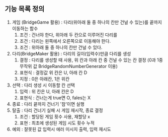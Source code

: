 ## 기능 목록 정의
1. 게임 (BridgeGame 활용) : 다리(위아래 둘 중 하나의 칸만 건널 수 있는)를 끝까지 이동하는 함수
   1. 조건 : 건너야 한다, 위아래 두 칸으로 이루어진 다리를
   2. 조건 : 다리는 왼쪽에서 오른쪽으로 이동해야 한다.
   3. 조건 : 위아래 둘 중 하나의 칸만 건널 수 있다.
2. 다리(BridgeMaker 활용) : 다리의 길이(입력수)만큼 다리를 생성
   1. 결정 : 다리를 생성할 때 사용, 위 칸과 아래 칸 중 건널 수 있는 칸 결정 (0과 1중 무작위 값 BridgeRandomNumberGenerator 이용)
   2. 표현식 : 결정값 위 칸은 U, 아래 칸 D
   3. 지정 : 0은 아래칸, 1은 위칸
3. 선택 : 다리 생성 시 이동할 칸 선택
    1. 입력 : 위 칸은 U, 아래 칸은 D
    2. 표현식 : 건너는게 true면 O, fales는 X
4. 종료 : 다리 끝까지 건너기 '참'이면 실행
5. 탈출 : 다리 건너기 실패 시 게임 재시작, 종료 결정
    1. 조건 : 할당된 게임 횟수 사용, 재할당 x
    2. 표현 : 최초에 생성된 게임 시도 횟수 누적
6. 예외 : 잘못된 값 입력시 에러 미시지 출력, 입력 재시도